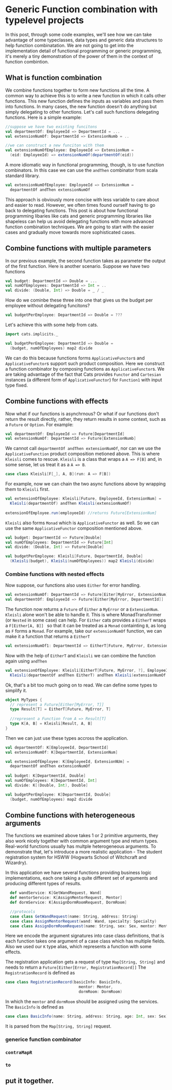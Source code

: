# Generic Function combination with typelevel projects

In this post, through some code examples, we'll see how we can take advantage of some typeclasses, data types and generic data structures to help function combinatation. We are not going to get into the implementation detail of functional programming or generic programming, it's merely a tiny demonstration of the power of them in the context of function combintion. 

## What is function combination

We combine functions together to form new functions all the time. A common way to achieve this is to write a new function in which it calls other functions. This new function defines the inputs as variables and pass them into functions. In many cases, the new function doesn't do anything but simply delegating to other functions. Let's call such functions delegating functions. Here is a simple example: 

```Scala
//suppose we have two existing funcitons
val departmentOf: EmployeeId => DepartmentId = ...
val extensionNumOf: DepartmentId => ExtensionNumb = ..

//we can construct a new funciton with them
val extensionNumOfEmployee: EmployeeId => ExtensionNum = 
  (eid: EmployeeId) => extensionNumOf(departmentOf(eid))
```
A more idiomatic way in functional programming, though, is to use function combinators. In this case we can use the `andThen` combinator from scala standard library. 
```Scala
val extensionNumOfEmployee: EmployeeId => ExtensionNum = 
  departmentOf andThen extensionNumOf
```
This approach is obviously more concise with less variable to care about and easier to read. However, we often times found ourself having to go back to delegating functions. This post is about how functional programming libaries like cats and generic programming libraries like shapeless can help us avoid delegating functions with more advanced function combination techniques. We are going to start with the easier cases and gradually move towards more sophisticated cases. 

## Combine functions with multiple parameters

In our previous example, the second function takes as parameter the output of the first function. Here is another scenario. 
Suppose we have two functions
```Scala 
val budget: DepartmentId => Double = ...
val numOfEmployees: DepartmentId => Int = ..
val divide: (Double, Int) => Double = _ / _ 
```
How do we cominbe these three into one that gives us the budget per employee without delegating funcitons? 
```Scala
val budgetPerEmployee: DepartmentId => Double = ???
```
Let's achieve this with some help from cats. 

```Scala 
import cats.implicits._

val budgetPerEmployee: DepartmentId => Double = 
  (budget, numOfEmployees) map2 divide
```
We can do this because functions forms `ApplicativeFunctor`s and `ApplicativeFunctor`s support such product composition. Here we construct a function combinator by composing functions as `ApplicativeFunctor`s. We are taking advantage of the fact that Cats provides `Functor` and `Cartesian` instances (a different form of `ApplicativeFunctor`) for `Function1` with input type fixed.  

## Combine functions with effects

Now what if our functions is asynchrnous? Or what if our functions don't return the result directly, rather, they return results in some context, such as a `Future` or `Option`. For example:
```Scala
val departmentOf: EmployeeId => Future[DepartmentId] 
val extensionNumOf: DepartmentId => Future[ExtensionNumb] 
```
We cannot call `departmentOf andThen extensionNumOf`, nor can we use the `ApplicativeFunction` product composition metioned above. This is where `Kleisli` comes to rescue. `Kleisli` is a class that wraps a `A => F[B]` and, in some sense, let us treat it as a `A => B`.
```Scala
case class Kleisli[F[_], A, B](run: A => F[B])
```
For example, now we can chain the two async functions above by wrapping them to `Kleisli` first. 
```Scala 
val extensionOfEmployee: Kleisli[Future, EmployeeId, ExtensionNum] =
  Kleisli(departmentOf) andThen Kleisli(extensionNumOf)
  
extensionOfEmployee.run(employeeId) //returns Future[ExtensionNum]
```
`Kleisli` also forms `Monad` which is `ApplicativeFunctor` as well. So we can use the same `ApplicativeFunctor` composition mentioned above. 
```Scala 
val budget: DepartmentId => Future[Double] 
val numOfEmployees: DepartmentId => Future[Int] 
val divide: (Double, Int) => Future[Double]

val budgetPerEmployee: Kleisli[Future, DepartmentId, Double]
  (Kleisli(budget), Kleisli(numOfEmployees)) map2 Kleisli(divide)  
```

### Combine functions with nested effects

Now suppose, our functions also uses `Either` for error handling. 
```Scala
val extensionNumOf: DepartmentId => Future[Eiter[MyError, ExtensionNum]]
val departmentOf: EmployeeId => Future[Either[MyError, DepartmentId]]
```
The function now returns a `Future` of `Either` a `MyError` or a `ExtensionNum`. `Kleisli` alone won't be able to handle it. This is where MonadTransformer (or `Nested` in some case) can help. For `Either` cats provides a `EitherT` wraps a `F[Either[A, B]] ` so that it can be treated as a `Monad` containting `B`, as long as `F` forms a `Monad`. For example, take our `extensionNumOf` function, we can make it a function that returns a `EitherT` 
```Scala
val extensionNumOf1: DepartmentId => EitherT[Future, MyError, ExtensionNum] = extensionNumOf andThen EitherT
```
Now with the help of `EitherT` and `Kleisli` we can combine the function again using `andThen`

```Scala
val extensionOfEmployee: Kleisli[EitherT[Future, MyError, ?], EmployeeId, ExtensionNUm] =
  Kleisli(departmentOf andThen EitherT) andThen Kleisli(extensionNumOf andThen EitherT)
```

Ok, that's a bit too much going on to read. We can define some types to simplify it. 

```Scala 
object MyTypes {
  // represent a Future[Either[MyError, T]]
  type Result[T] = EitherT[Future, MyError, T]
  
  //represent a Function from A => Result[T]
  type K[A, B] = Kleisli[Result, A, B]
}
```
Then we can just use these types accross the application.  
```Scala
val departmentOf: K[EmployeeId, DepartmentId]
val extensionNumOf: K[DepartmentId, ExtensionNum]

val extensionOfEmployee: K[EmployeeId, ExtensionNUm] =
  departmentOf andThen extensionNumOf
  
val budget: K[DepartmentId, Double] 
val numOfEmployees: K[DepartmentId, Int] 
val divide: K[(Double, Int), Double]

val budgetPerEmployee: K[DepartmentId, Double]
  (budget, numOfEmployees) map2 divide
```

## Combine functions with heterogeneous arguments

The functions we examined above takes 1 or 2 primitive arguments, they also work nicely together with common argument type and return types. Real-world functions usually has multple heterogeneous arguments. To demonstrate that, let's introduce a more realistic application - The student registration system for HSWW (Hogwarts School of Witchcraft and Wizardry). 

In this application we have several functions providing business logic implementations, each one taking a quite different set of arguments and producing different types of results. 

```Scala
  def wandService: K[GetWandRequest, Wand]
  def mentorService: K[AssignMentorRequest, Mentor]
  def dormService: K[AssignDormRoomRequest, DormRoom]

  //protocols
  case class GetWandRequest(name: String, address: String)
  case class AssignMentorRequest(wand: Wand, specialty: Specialty)
  case class AssignDormRoomRequest(name: String, sex: Sex, mentor: Mentor)
```

Here we encode the argument signatures into case class definitions, that is each function takes one argument of a case class which has multiple fields. Also we used our `K` type alias, which represents a function with some effects. 

The registration application gets a request of type `Map[String, String]` and needs to return a `Future[Either[Error, RegistrationRecord]]`
The `RegistrationRecord` is defined as
```Scala
case class RegistrationRecord(basicInfo: BasicInfo,
                                mentor: Mentor, 
                                dormRoom: DormRoom)
```
In which the `mentor` and `dormRoom` should be assigned using the services. 
The `BasicInfo` is defined as 
```Scala
case class BasicInfo(name: String, address: String, age: Int, sex: Sex)
```
It is parsed from the `Map[String, String]` request. 

### generice function combinator 

### `contraMapR`

### `to` 

## put it together. 
